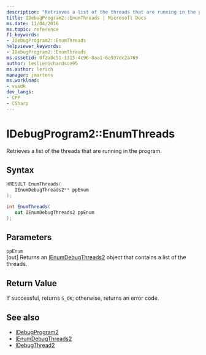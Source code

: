 ```yaml
---
description: "Retrieves a list of the threads that are running in the program."
title: IDebugProgram2::EnumThreads | Microsoft Docs
ms.date: 11/04/2016
ms.topic: reference
f1_keywords:
- IDebugProgram2::EnumThreads
helpviewer_keywords:
- IDebugProgram2::EnumThreads
ms.assetid: 0f2a8c51-1315-4c96-8aa1-6a937dc2a769
author: leslierichardson95
ms.author: lerich
manager: jmartens
ms.workload:
- vssdk
dev_langs:
- CPP
- CSharp
---
```

# IDebugProgram2::EnumThreads
Retrieves a list of the threads that are running in the program.

## Syntax

```cpp
HRESULT EnumThreads( 
   IEnumDebugThreads2** ppEnum
);
```

```csharp
int EnumThreads( 
   out IEnumDebugThreads2 ppEnum
);
```

## Parameters
`ppEnum`\
[out] Returns an [IEnumDebugThreads2](../../../extensibility/debugger/reference/ienumdebugthreads2.md) object that contains a list of the threads.

## Return Value
 If successful, returns `S_OK`; otherwise, returns an error code.

## See also
- [IDebugProgram2](../../../extensibility/debugger/reference/idebugprogram2.md)
- [IEnumDebugThreads2](../../../extensibility/debugger/reference/ienumdebugthreads2.md)
- [IDebugThread2](../../../extensibility/debugger/reference/idebugthread2.md)
